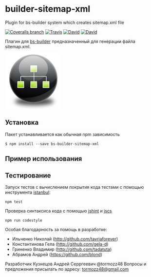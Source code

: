 # builder-sitemap-xml
Plugin for bs-builder system which creates sitemap.xml file

[![Coveralls branch](https://img.shields.io/coveralls/bem-site/builder-sitemap-xml/master.svg)](https://coveralls.io/r/bem-site/builder-sitemap-xml?branch=master)
[![Travis](https://img.shields.io/travis/bem-site/builder-sitemap-xml.svg)](https://travis-ci.org/bem-site/builder-sitemap-xml)
[![David](https://img.shields.io/david/bem-site/builder-sitemap-xml.svg)](https://david-dm.org/bem-site/builder-sitemap-xml)
[![David](https://img.shields.io/david/dev/bem-site/builder-sitemap-xml.svg)](https://david-dm.org/bem-site/builder-sitemap-xml#info=devDependencies)

Плагин для [bs-builder](https://www.npmjs.com/package/bs-builder-core) предназначенный для генерации файла sitemap.xml.

![GitHub Logo](./logo.png)

## Установка

Пакет устанавливается как обычная npm зависимость
```
$ npm install --save bs-builder-sitemap-xml
```

## Пример использования


## Тестирование

Запуск тестов с вычислением покрытия кода тестами с помощью инструмента [istanbul](https://www.npmjs.com/package/istanbul):
```
npm test
```

Проверка синтаксиса кода с помощью [jshint](https://www.npmjs.com/package/jshint) и [jscs](https://www.npmjs.com/package/jscs)
```
npm run codestyle
```

Особая благодарность за помощь в разработке:

* Ильченко Николай (http://github.com/tavriaforever)
* Константинова Гела (http://github.com/gela-d)
* Гриненко Владимир (http://github.com/tadatuta)
* Абрамов Андрей (https://github.com/blond)

Разработчик Кузнецов Андрей Серргеевич @tormozz48
Вопросы и предложения присылать по адресу: tormozz48@gmail.com
